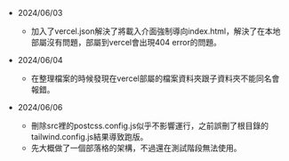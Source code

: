 - 2024/06/03
    - 加入了vercel.json解決了將載入介面強制導向index.html，解決了在本地部屬沒有問題，部屬到vercel會出現404 error的問題。

- 2024/06/04
    - 在整理檔案的時候發現在vercel部屬的檔案資料夾跟子資料夾不能同名會報錯。

- 2024/06/06
    - 刪除src裡的postcss.config.js似乎不影響運行，之前誤刪了根目錄的tailwind.config.js結果導致跑版。
    - 先大概做了一個部落格的架構，不過還在測試階段無法使用。